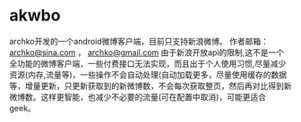 akwbo
=====

archko开发的一个android微博客户端，目前只支持新浪微博。 作者邮箱：archko@sina.com ， archko@gmail.com  由于新浪开放api的限制,这不是一个全功能的微博客户端，一些付费接口无法实现，而且出于个人使用习惯,尽量减少资源(内存,流量等)，一些操作不会自动处理(自动加载更多，尽量使用缓存的数据等，增量更新，只更新获取到的新微博数，不会每次获取整页，然后再对比得到新微博数。这样更智能，也减少不必要的流量(可在配置中取消)，可能更适合geek。